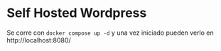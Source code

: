 # Self Hosted Wordpress #
Se corre con `docker compose up -d` y una vez iniciado pueden verlo en http://localhost:8080/
